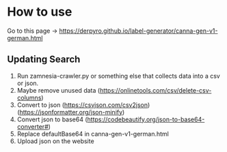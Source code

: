 # How to use

Go to this page -> https://derpyro.github.io/label-generator/canna-gen-v1-german.html

## Updating Search

1. Run zamnesia-crawler.py or something else that collects data into a csv or json.
2. Maybe remove unused data (https://onlinetools.com/csv/delete-csv-columns)
3. Convert to json (https://csvjson.com/csv2json) (https://jsonformatter.org/json-minify)
  4. Convert json to base64 (https://codebeautify.org/json-to-base64-converter#)
  5. Replace defaultBase64 in canna-gen-v1-german.html
4. Upload json on the website

